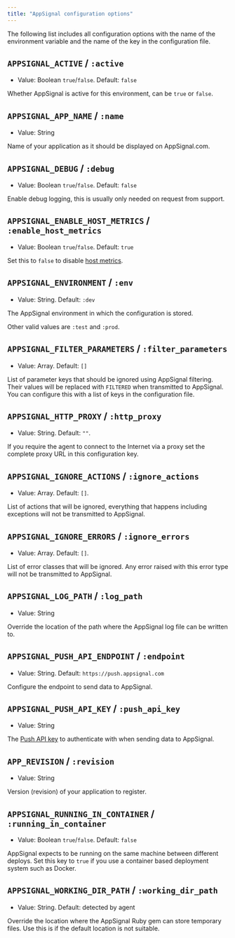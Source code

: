 ```yaml
---
title: "AppSignal configuration options"
---
```


The following list includes all configuration options with the name of the
environment variable and the name of the key in the configuration file.

## `APPSIGNAL_ACTIVE` / `:active`

- Value: Boolean `true`/`false`. Default: `false`

Whether AppSignal is active for this environment, can be `true` or `false`.

## `APPSIGNAL_APP_NAME` / `:name`

- Value: String

Name of your application as it should be displayed on AppSignal.com.

## `APPSIGNAL_DEBUG` / `:debug`

- Value: Boolean `true`/`false`. Default: `false`

Enable debug logging, this is usually only needed on request from support.

## `APPSIGNAL_ENABLE_HOST_METRICS` / `:enable_host_metrics`

- Value: Boolean `true`/`false`. Default: `true`

Set this to `false` to disable [host metrics](/metrics/host.html).

## `APPSIGNAL_ENVIRONMENT` / `:env`

- Value: String. Default: `:dev`

The AppSignal environment in which the configuration is stored.

Other valid values are `:test` and `:prod`.

## `APPSIGNAL_FILTER_PARAMETERS` / `:filter_parameters`

- Value: Array<String>. Default: `[]`

List of parameter keys that should be ignored using AppSignal filtering. Their
values will be replaced with `FILTERED` when transmitted to AppSignal. You can
configure this with a list of keys in the configuration file.

## `APPSIGNAL_HTTP_PROXY` / `:http_proxy`

- Value: String. Default: `""`.

If you require the agent to connect to the Internet via a proxy set the
complete proxy URL in this configuration key.

## `APPSIGNAL_IGNORE_ACTIONS` / `:ignore_actions`

- Value: Array<String>. Default: `[]`.

List of actions that will be ignored, everything that happens including
exceptions will not be transmitted to AppSignal.

## `APPSIGNAL_IGNORE_ERRORS` / `:ignore_errors`

- Value: Array<String>. Default: `[]`.

List of error classes that will be ignored. Any error raised with this
error type will not be transmitted to AppSignal.

## `APPSIGNAL_LOG_PATH` / `:log_path`

- Value: String

Override the location of the path where the AppSignal log file can be written
to.

## `APPSIGNAL_PUSH_API_ENDPOINT` / `:endpoint`

- Value: String. Default: `https://push.appsignal.com`

Configure the endpoint to send data to AppSignal.

## `APPSIGNAL_PUSH_API_KEY` / `:push_api_key`

- Value: String

The [Push API key](/appsignal/terminology.html#push-api-key) to authenticate
with when sending data to AppSignal.

## `APP_REVISION` / `:revision`

- Value: String

Version (revision) of your application to register.

## `APPSIGNAL_RUNNING_IN_CONTAINER` / `:running_in_container`

- Value: Boolean `true`/`false`. Default: `false`

AppSignal expects to be running on the same machine between different deploys.
Set this key to `true` if you use a container based deployment system such as
Docker.

## `APPSIGNAL_WORKING_DIR_PATH` / `:working_dir_path`

- Value: String. Default: detected by agent

Override the location where the AppSignal Ruby gem can store temporary files.
Use this is if the default location is not suitable.
